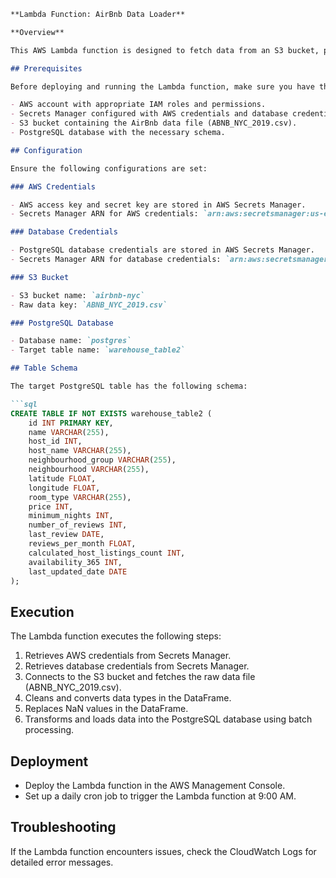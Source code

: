 
```markdown
**Lambda Function: AirBnb Data Loader**

**Overview**

This AWS Lambda function is designed to fetch data from an S3 bucket, perform data cleaning and conversion, and load it into a PostgreSQL database. The function runs on a daily schedule at 9:00 AM using a cron job.

## Prerequisites

Before deploying and running the Lambda function, make sure you have the following:

- AWS account with appropriate IAM roles and permissions.
- Secrets Manager configured with AWS credentials and database credentials.
- S3 bucket containing the AirBnb data file (ABNB_NYC_2019.csv).
- PostgreSQL database with the necessary schema.

## Configuration

Ensure the following configurations are set:

### AWS Credentials

- AWS access key and secret key are stored in AWS Secrets Manager.
- Secrets Manager ARN for AWS credentials: `arn:aws:secretsmanager:us-east-1:637423517599:secret:aws_secret-OlDeax`

### Database Credentials

- PostgreSQL database credentials are stored in AWS Secrets Manager.
- Secrets Manager ARN for database credentials: `arn:aws:secretsmanager:us-east-1:637423517599:secret:postgres_secret-uP50lV`

### S3 Bucket

- S3 bucket name: `airbnb-nyc`
- Raw data key: `ABNB_NYC_2019.csv`

### PostgreSQL Database

- Database name: `postgres`
- Target table name: `warehouse_table2`

## Table Schema

The target PostgreSQL table has the following schema:

```sql
CREATE TABLE IF NOT EXISTS warehouse_table2 (
    id INT PRIMARY KEY,
    name VARCHAR(255),
    host_id INT,
    host_name VARCHAR(255),
    neighbourhood_group VARCHAR(255),
    neighbourhood VARCHAR(255),
    latitude FLOAT,
    longitude FLOAT,
    room_type VARCHAR(255),
    price INT,
    minimum_nights INT,
    number_of_reviews INT,
    last_review DATE,
    reviews_per_month FLOAT,
    calculated_host_listings_count INT,
    availability_365 INT,
    last_updated_date DATE
);
```

## Execution

The Lambda function executes the following steps:

1. Retrieves AWS credentials from Secrets Manager.
2. Retrieves database credentials from Secrets Manager.
3. Connects to the S3 bucket and fetches the raw data file (ABNB_NYC_2019.csv).
4. Cleans and converts data types in the DataFrame.
5. Replaces NaN values in the DataFrame.
6. Transforms and loads data into the PostgreSQL database using batch processing.

## Deployment

- Deploy the Lambda function in the AWS Management Console.
- Set up a daily cron job to trigger the Lambda function at 9:00 AM.

## Troubleshooting

If the Lambda function encounters issues, check the CloudWatch Logs for detailed error messages.
```



